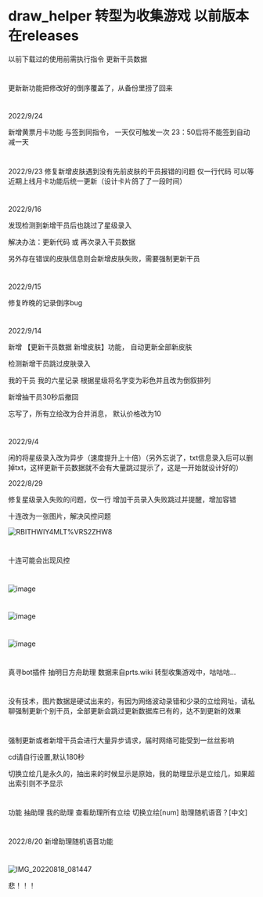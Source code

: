 
# draw_helper 转型为收集游戏 以前版本在releases
以前下载过的使用前需执行指令   更新干员数据

#
更新新功能把修改好的倒序覆盖了，从备份里捞了回来

#

2022/9/24

新增黄票月卡功能
与签到同指令，
一天仅可触发一次
23：50后将不能签到自动减一天

#
2022/9/23
修复新增皮肤遇到没有先前皮肤的干员报错的问题
仅一行代码
可以等近期上线月卡功能后统一更新（设计卡片鸽了了一段时间）
#
2022/9/16

发现检测到新增干员后也跳过了星级录入

解决办法：更新代码 或 再次录入干员数据

另外存在错误的皮肤信息则会新增皮肤失败，需要强制更新干员
#
2022/9/15

修复昨晚的记录倒序bug

#
2022/9/14

新增 【更新干员数据 新增皮肤】功能， 自动更新全部新皮肤

检测新增干员跳过皮肤录入

我的干员 我的六星记录 根据星级将名字变为彩色并且改为倒叙排列

新增抽干员30秒后撤回

忘写了，所有立绘改为合并消息， 默认价格改为10


#
2022/9/4

闲的将星级录入改为异步（速度提升上十倍）（另外忘说了，txt信息录入后可以删掉txt，这样更新干员数据就不会有大量跳过提示了，这是一开始就设计好的）

2022/8/29

修复星级录入失败的问题，仅一行
增加干员录入失败跳过并提醒，增加容错

十连改为一张图片，解决风控问题

![RBITHWIY4MLT%VRS2`Z`HW8](https://user-images.githubusercontent.com/94435821/187234432-09b94c14-ee8f-4e4c-85c9-57f83eb57bd2.jpg)

#
十连可能会出现风控
#
![image](https://user-images.githubusercontent.com/94435821/187121038-7051748b-e427-4036-b1f7-21dc5beef325.png)
#
![image](https://user-images.githubusercontent.com/94435821/187121918-78006097-a104-45c7-b827-1f4887cdcae8.png)
#

#
![image](https://user-images.githubusercontent.com/94435821/187122134-34f34dbf-2356-4d1c-918c-fa0f0a2ae7c6.png)
#
真寻bot插件 抽明日方舟助理 数据来自prts.wiki 
转型收集游戏中，咕咕咕...
#
没有技术，图片数据是硬试出来的，有因为网络波动录错和少录的立绘网址，请私聊强制更新个别干员，全部更新会跳过更新数据库已有的，达不到更新的效果
#
强制更新或者新增干员会进行大量异步请求，届时网络可能受到一丝丝影响

cd请自行设置,默认180秒

切换立绘几是永久的，抽出来的时候显示是原始，我的助理显示是立绘几，如果超出索引则不予显示
#
功能 抽助理 我的助理 查看助理所有立绘 切换立绘[num] 助理随机语音？[中文]

#
2022/8/20
新增助理随机语音功能

#

![IMG_20220818_081447](https://user-images.githubusercontent.com/94435821/185560720-c5c40b96-0e8a-46ba-8ea6-4a3bf6f0259f.jpg)

悲！！！

